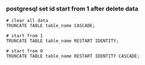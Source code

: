 ### postgresql set id start from 1 after delete data
```postgresql
# clear all data
TRUNCATE TABLE table_name CASCADE;

# start from 1
TRUNCATE TABLE table_name RESTART IDENTITY;

# start from 0
TRUNCATE TABLE table_name RESTART IDENTITY CASCADE;
```